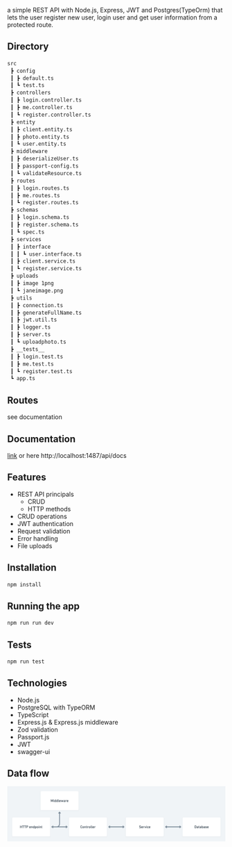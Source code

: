 a simple REST API with Node.js, Express, JWT and Postgres(TypeOrm) that lets the user register new user, login user and get user information from a protected route.
## Directory
```bash
src
 ┣ config
 ┃ ┣ default.ts
 ┃ ┗ test.ts
 ┣ controllers
 ┃ ┣ login.controller.ts
 ┃ ┣ me.controller.ts
 ┃ ┗ register.controller.ts
 ┣ entity
 ┃ ┣ client.entity.ts
 ┃ ┣ photo.entity.ts
 ┃ ┗ user.entity.ts
 ┣ middleware
 ┃ ┣ deserializeUser.ts
 ┃ ┣ passport-config.ts
 ┃ ┗ validateResource.ts
 ┣ routes
 ┃ ┣ login.routes.ts
 ┃ ┣ me.routes.ts
 ┃ ┗ register.routes.ts
 ┣ schemas
 ┃ ┣ login.schema.ts
 ┃ ┣ register.schema.ts
 ┃ ┗ spec.ts
 ┣ services
 ┃ ┣ interface
 ┃ ┃ ┗ user.interface.ts
 ┃ ┣ client.service.ts
 ┃ ┗ register.service.ts
 ┣ uploads
 ┃ ┣ image 1png
 ┃ ┗ janeimage.png
 ┣ utils
 ┃ ┣ connection.ts
 ┃ ┣ generateFullName.ts
 ┃ ┣ jwt.util.ts
 ┃ ┣ logger.ts
 ┃ ┣ server.ts
 ┃ ┗ uploadphoto.ts
 ┣ __tests__
 ┃ ┣ login.test.ts
 ┃ ┣ me.test.ts
 ┃ ┗ register.test.ts
 ┗ app.ts
```
## Routes
see documentation

## Documentation

[link](http://localhost:1487/api/docs) or here http://localhost:1487/api/docs

## Features
* REST API principals
    * CRUD
    * HTTP methods
* CRUD operations
* JWT authentication
* Request validation
* Error handling
* File uploads

## Installation
```bash
npm install
```
## Running the app
```bash
npm run run dev
```
## Tests
```bash
npm run test
```

## Technologies
* Node.js
* PostgreSQL with TypeORM
* TypeScript
* Express.js & Express.js middleware
* Zod validation
* Passport.js
* JWT
* swagger-ui



## Data flow
![](./diagrams/data-flow.png)
